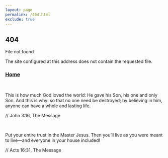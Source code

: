 ```yaml
---
layout: page
permalink: /404.html
exclude: true
---
```


## 404

File not found

The site configured at this address does not contain the requested file.

### [Home](http://pkgpl.github.io)

<br>

This is how much God loved the world: He gave his Son, his one and only Son. And this is why: so that no one need be destroyed; by believing in him, anyone can have a whole and lasting life.

// John 3:16, The Message

<br>

Put your entire trust in the Master Jesus. Then you’ll live as you were meant to live—and everyone in your house included!

// Acts 16:31, The Message
